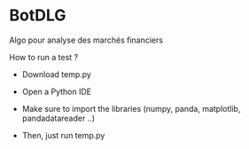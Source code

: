 # BotDLG
Algo pour analyse des marchés financiers


How to run a test ?

- Download temp.py

- Open a Python IDE

- Make sure to import the libraries (numpy, panda, matplotlib, pandadatareader ..)

- Then, just run temp.py
